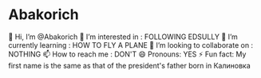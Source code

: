 # Abakorich
👋 Hi, I’m @Abakorich
👀 I’m interested in : FOLLOWING EDSULLY
🌱 I’m currently learning : HOW TO FLY A PLANE
💞️ I’m looking to collaborate on : NOTHING
📫 How to reach me : DON'T
😄 Pronouns: YES
⚡ Fun fact: My first name is the same as that of the president's father born in Калиновка
